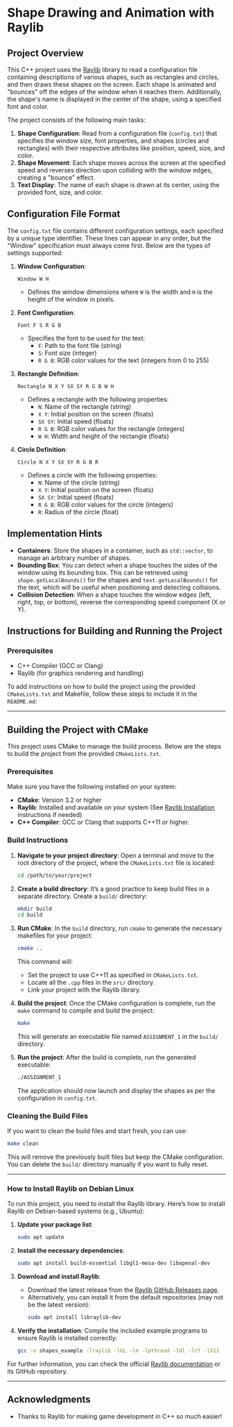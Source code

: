 # Shape Drawing and Animation with Raylib

## Project Overview

This C++ project uses the [Raylib](https://www.raylib.com/) library to read a configuration file containing descriptions of various shapes, such as rectangles and circles, and then draws these shapes on the screen. Each shape is animated and "bounces" off the edges of the window when it reaches them. Additionally, the shape's name is displayed in the center of the shape, using a specified font and color.

The project consists of the following main tasks:
1. **Shape Configuration**: Read from a configuration file (`config.txt`) that specifies the window size, font properties, and shapes (circles and rectangles) with their respective attributes like position, speed, size, and color.
2. **Shape Movement**: Each shape moves across the screen at the specified speed and reverses direction upon colliding with the window edges, creating a "bounce" effect.
3. **Text Display**: The name of each shape is drawn at its center, using the provided font, size, and color.

## Configuration File Format

The `config.txt` file contains different configuration settings, each specified by a unique type identifier. These lines can appear in any order, but the "Window" specification must always come first. Below are the types of settings supported:

1. **Window Configuration**:
   ```plaintext
   Window W H
   ```
   - Defines the window dimensions where `W` is the width and `H` is the height of the window in pixels.
   
2. **Font Configuration**:
   ```plaintext
   Font F S R G B
   ```
   - Specifies the font to be used for the text:
     - `F`: Path to the font file (string)
     - `S`: Font size (integer)
     - `R G B`: RGB color values for the text (integers from 0 to 255)

3. **Rectangle Definition**:
   ```plaintext
   Rectangle N X Y SX SY R G B W H
   ```
   - Defines a rectangle with the following properties:
     - `N`: Name of the rectangle (string)
     - `X Y`: Initial position on the screen (floats)
     - `SX SY`: Initial speed (floats)
     - `R G B`: RGB color values for the rectangle (integers)
     - `W H`: Width and height of the rectangle (floats)

4. **Circle Definition**:
   ```plaintext
   Circle N X Y SX SY R G B R
   ```
   - Defines a circle with the following properties:
     - `N`: Name of the circle (string)
     - `X Y`: Initial position on the screen (floats)
     - `SX SY`: Initial speed (floats)
     - `R G B`: RGB color values for the circle (integers)
     - `R`: Radius of the circle (float)

## Implementation Hints

- **Containers**: Store the shapes in a container, such as `std::vector`, to manage an arbitrary number of shapes.
- **Bounding Box**: You can detect when a shape touches the sides of the window using its bounding box. This can be retrieved using `shape.getLocalBounds()` for the shapes and `text.getLocalBounds()` for the text, which will be useful when positioning and detecting collisions.
- **Collision Detection**: When a shape touches the window edges (left, right, top, or bottom), reverse the corresponding speed component (X or Y).

## Instructions for Building and Running the Project

### Prerequisites

- C++ Compiler (GCC or Clang)
- Raylib (for graphics rendering and handling)

To add instructions on how to build the project using the provided `CMakeLists.txt` and Makefile, follow these steps to include it in the `README.md`:

---

## Building the Project with CMake

This project uses CMake to manage the build process. Below are the steps to build the project from the provided `CMakeLists.txt`.

### Prerequisites

Make sure you have the following installed on your system:
- **CMake**: Version 3.2 or higher
- **Raylib**: Installed and available on your system (See [Raylib Installation](#how-to-install-raylib-on-debian-linux) instructions if needed)
- **C++ Compiler**: GCC or Clang that supports C++11 or higher.

### Build Instructions

1. **Navigate to your project directory**:
   Open a terminal and move to the root directory of the project, where the `CMakeLists.txt` file is located:

   ```bash
   cd /path/to/your/project
   ```

2. **Create a build directory**:
   It’s a good practice to keep build files in a separate directory. Create a `build/` directory:

   ```bash
   mkdir build
   cd build
   ```

3. **Run CMake**:
   In the `build` directory, run `cmake` to generate the necessary makefiles for your project:

   ```bash
   cmake ..
   ```

   This command will:
   - Set the project to use C++11 as specified in `CMakeLists.txt`.
   - Locate all the `.cpp` files in the `src/` directory.
   - Link your project with the Raylib library.

4. **Build the project**:
   Once the CMake configuration is complete, run the `make` command to compile and build the project:

   ```bash
   make
   ```

   This will generate an executable file named `ASSIGNMENT_1` in the `build/` directory.

5. **Run the project**:
   After the build is complete, run the generated executable:

   ```bash
   ./ASSIGNMENT_1
   ```

   The application should now launch and display the shapes as per the configuration in `config.txt`.

### Cleaning the Build Files

If you want to clean the build files and start fresh, you can use:

```bash
make clean
```

This will remove the previously built files but keep the CMake configuration. You can delete the `build/` directory manually if you want to fully reset.

---

### How to Install Raylib on Debian Linux

To run this project, you need to install the Raylib library. Here’s how to install Raylib on Debian-based systems (e.g., Ubuntu):

1. **Update your package list**:
   ```bash
   sudo apt update
   ```

2. **Install the necessary dependencies**:
   ```bash
   sudo apt install build-essential libgl1-mesa-dev libopenal-dev
   ```

3. **Download and install Raylib**:
   - Download the latest release from the [Raylib GitHub Releases page](https://github.com/raysan5/raylib/releases).
   - Alternatively, you can install it from the default repositories (may not be the latest version):
     ```bash
     sudo apt install libraylib-dev
     ```

4. **Verify the installation**:
   Compile the included example programs to ensure Raylib is installed correctly:
   ```bash
   gcc -o shapes_example -lraylib -lGL -lm -lpthread -ldl -lrt -lX11
   ```

For further information, you can check the official [Raylib documentation](https://www.raylib.com/) or its GitHub repository.

---



## Acknowledgments

- Thanks to Raylib for making game development in C++ so much easier!
